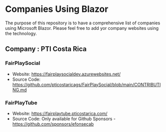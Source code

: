 # Companies Using Blazor
The purpose of this repository is to have a comprehensive list of companies using Microsoft Blazor.
Please feel free to add yor company websites using the technology.


## Company : PTI Costa Rica
### FairPlaySocial
* Website: https://fairplaysocialdev.azurewebsites.net/
* Source Code: https://github.com/pticostaricags/FairPlaySocial/blob/main/CONTRIBUTING.md

### FairPlayTube
* Website: https://fairplaytube.pticostarica.com/
* Source Code: Only available for Github Sponsors - https://github.com/sponsors/efonsecab
